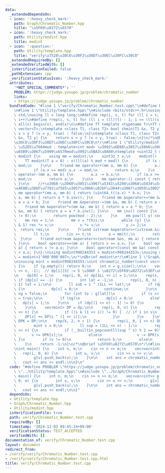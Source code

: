 ```yaml
---
data:
  _extendedDependsOn:
  - icon: ':heavy_check_mark:'
    path: Graph/Chromatic_Number.hpp
    title: "\u5F69\u8272\u6570"
  - icon: ':heavy_check_mark:'
    path: Utility/modint.hpp
    title: modint
  - icon: ':question:'
    path: Utility/template.hpp
    title: "verify\u7528\u30C6\u30F3\u30D7\u30EC\u30FC\u30C8"
  _extendedRequiredBy: []
  _extendedVerifiedWith: []
  _isVerificationFailed: false
  _pathExtension: cpp
  _verificationStatusIcon: ':heavy_check_mark:'
  attributes:
    '*NOT_SPECIAL_COMMENTS*': ''
    PROBLEM: https://judge.yosupo.jp/problem/chromatic_number
    links:
    - https://judge.yosupo.jp/problem/chromatic_number
  bundledCode: "#line 1 \"verify/Chromatic_Number.test.cpp\"\n#define PROBLEM \"https://judge.yosupo.jp/problem/chromatic_number\"\
    \n#line 1 \"Utility/template.hpp\"\n#include <bits/stdc++.h>\nusing namespace\
    \ std;\nusing ll = long long;\n#define rep(i, s, t) for (ll i = s; i < (ll)(t);\
    \ i++)\n#define rrep(i, s, t) for (ll i = (ll)(t) - 1; i >= (ll)(s); i--)\n#define\
    \ all(x) begin(x), end(x)\n\n#define TT template <typename T>\nTT using vec =\
    \ vector<T>;\ntemplate <class T1, class T2> bool chmin(T1 &x, T2 y) {\n    return\
    \ x > y ? (x = y, true) : false;\n}\ntemplate <class T1, class T2> bool chmax(T1\
    \ &x, T2 y) {\n    return x < y ? (x = y, true) : false;\n}\n/*\n@brief verify\u7528\
    \u30C6\u30F3\u30D7\u30EC\u30FC\u30C8\n*/\n#line 1 \"Utility/modint.hpp\"\n\n//\
    \ \u52D5\u7684mod : template<int mod> \u3092\u6D88\u3057\u3066\u3001\u4E0A\u306E\
    \u65B9\u3067\u5909\u6570mod\u3092\u5BA3\u8A00\ntemplate <uint32_t mod> struct\
    \ modint {\n    using mm = modint;\n    uint32_t x;\n    modint() : x(0) {}\n\
    \    TT modint(T a = 0) : x((ll(a) % mod + mod)) {\n        if (x >= mod) x -=\
    \ mod;\n    }\n\n    friend mm operator+(mm a, mm b) {\n        a.x += b.x;\n\
    \        if (a.x >= mod) a.x -= mod;\n        return a;\n    }\n    friend mm\
    \ operator-(mm a, mm b) {\n        a.x -= b.x;\n        if (a.x >= mod) a.x +=\
    \ mod;\n        return a;\n    }\n\n    mm operator-() const { return mod - x;\
    \ }\n\n    //+\u3068-\u3060\u3051\u3067\u5341\u5206\u306A\u5834\u5408\u3001\u4EE5\
    \u4E0B\u306F\u7701\u7565\u3057\u3066\u826F\u3044\u3067\u3059\u3002\n\n    friend\
    \ mm operator*(mm a, mm b) { return (uint64_t)(a.x) * b.x; }\n    friend mm operator/(mm\
    \ a, mm b) { return a * b.inv(); }\n    friend mm &operator+=(mm &a, mm b) { return\
    \ a = a + b; }\n    friend mm &operator-=(mm &a, mm b) { return a = a - b; }\n\
    \    friend mm &operator*=(mm &a, mm b) { return a = a * b; }\n    friend mm &operator/=(mm\
    \ &a, mm b) { return a = a * b.inv(); }\n\n    mm inv() const {\n        assert(x\
    \ != 0);\n        return pow(mod - 2);\n    }\n    mm pow(ll y) const {\n    \
    \    mm res = 1;\n        mm v = *this;\n        while (y) {\n            if (y\
    \ & 1) res *= v;\n            v *= v;\n            y /= 2;\n        }\n      \
    \  return res;\n    }\n\n    friend istream &operator>>(istream &is, mm &a) {\n\
    \        ll t;\n        cin >> t;\n        a = mm(t);\n        return is;\n  \
    \  }\n\n    friend ostream &operator<<(ostream &os, mm a) { return os << a.x;\
    \ }\n\n    bool operator==(mm a) { return x == a.x; }\n    bool operator!=(mm\
    \ a) { return x != a.x; }\n\n    bool operator<(const mm &a) const { return x\
    \ < a.x; }\n};\nusing modint998244353 = modint<998244353>;\nusing modint1000000007\
    \ = modint<1'000'000'007>;\n/*\n@brief modint\n*/\n#line 2 \"Graph/Chromatic_Number.hpp\"\
    \n\nusing mint = modint998244353;\nint chromatic_number(const vec<vec<int>> &g)\
    \ {\n    if (g.empty()) return 0;\n    int n = g.size();\n\n    vec<mint> dp(1LL\
    \ << n, -1);  // dp[i][S] := S \u306F i \u8272\u5F69\u8272\u53EF\u80FD\u304B\uFF1F\
    \n    dp[0] = 1;\n    rep(i, 0, n) dp[1LL << i] = 1;\n\n    rep(s, 0, 1LL << n)\
    \ if (dp[s] == -1) {\n        int lat = -1;\n        rep(i, 0, n) if (s >> i &\
    \ 1) lat = i;\n\n        ll sub = s ^ (1LL << lat);\n        if (dp[sub] == 0)\
    \ {\n            dp[s] = 0;\n            continue;\n        }\n\n        bool\
    \ ng = false;\n        for (int to : g[lat])\n            if (s >> to & 1) ng\
    \ = true;\n\n        if (ng)\n            dp[s] = 0;\n        else\n         \
    \   dp[s] = 1;\n    }\n\n    if (dp[(1 << n) - 1] != 0) {\n        return 1;\n\
    \    }\n\n    vec<mint> DP = dp;\n\n    rep(i, 0, n) {\n        rep(s, 0, 1LL\
    \ << n) {\n            if ((s & (1 << i)) != 0) {  // if i in s\n            \
    \    DP[s] += DP[s ^ (1 << i)];\n            }\n        }\n    }\n\n    vec<mint>\
    \ DPK = DP;\n\n    rep(k, 2, n + 1) {\n        rep(i, 0, 1 << n) DPK[i] *= DP[i];\n\
    \        mint v = 0;\n        ll sup = (1LL << n) - 1;\n        rep(s, 0, 1LL\
    \ << n) {\n            if (__builtin_popcountll(sup ^ s) % 2 == 0)\n         \
    \       v += DPK[s];\n            else\n                v -= DPK[s];\n       \
    \ }\n        if (v != 0)\n            return k;\n        else\n            continue;\n\
    \    }\n    return -1;\n}\n/*\n@brief \u5F69\u8272\u6570\n*/\n#line 4 \"verify/Chromatic_Number.test.cpp\"\
    \nint main() {\n    int n, m;\n    cin >> n >> m;\n    vec<vec<int>> g(n);\n \
    \   rep(i, 0, m) {\n        int u, v;\n        cin >> u >> v;\n        g[u].push_back(v);\n\
    \        g[v].push_back(u);\n    }\n\n    int ans = chromatic_number(g);\n\n \
    \   cout << ans << endl;\n\n}\n"
  code: "#define PROBLEM \"https://judge.yosupo.jp/problem/chromatic_number\"\n#include\
    \ \"../Utility/template.hpp\"\n#include \"../Graph/Chromatic_Number.hpp\"\nint\
    \ main() {\n    int n, m;\n    cin >> n >> m;\n    vec<vec<int>> g(n);\n    rep(i,\
    \ 0, m) {\n        int u, v;\n        cin >> u >> v;\n        g[u].push_back(v);\n\
    \        g[v].push_back(u);\n    }\n\n    int ans = chromatic_number(g);\n\n \
    \   cout << ans << endl;\n\n}"
  dependsOn:
  - Utility/template.hpp
  - Graph/Chromatic_Number.hpp
  - Utility/modint.hpp
  isVerificationFile: true
  path: verify/Chromatic_Number.test.cpp
  requiredBy: []
  timestamp: '2024-12-03 09:45:24+09:00'
  verificationStatus: TEST_ACCEPTED
  verifiedWith: []
documentation_of: verify/Chromatic_Number.test.cpp
layout: document
redirect_from:
- /verify/verify/Chromatic_Number.test.cpp
- /verify/verify/Chromatic_Number.test.cpp.html
title: verify/Chromatic_Number.test.cpp
---
```

